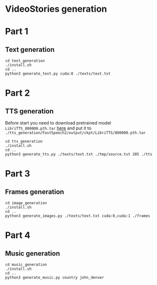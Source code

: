 # VideoStories generation

# Part 1

## Text generation

```
cd text_generation
./install.sh
cd ..
python3 generate_text.py cuda:0 ./texts/text.txt 
```

# Part 2

## TTS generation

Before start you need to download pretrained model `LibriTTS_800000.pth.tar`
[here](https://drive.google.com/drive/folders/1DOhZGlTLMbbAAFZmZGDdc77kz1PloS7F)
and put it to `./tts_generation/FastSpeech2/output/ckpt/LibriTTS/800000.pth.tar`

```
cd tts_generation
./install.sh
cd ..
python3 generate_tts.py ./texts/text.txt ./tmp/source.txt 205 ./tts
```

# Part 3

## Frames generation

```
cd image_generation
./install.sh
cd ..
python3 generate_images.py ./texts/text.txt cuda:0,cuda:1 ./frames
```

# Part 4

## Music generation

```
cd music_generation
./install.sh
cd ..
python3 generate_music.py country john_denver
```
